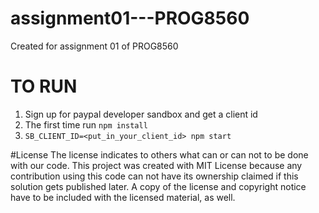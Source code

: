 # assignment01---PROG8560
Created for assignment 01 of PROG8560

# TO RUN

1. Sign up for paypal developer sandbox and get a client id
2. The first time run `npm install`
3. `SB_CLIENT_ID=<put_in_your_client_id> npm start`

#License
The license indicates to others what can or can not to be done with our code. 
This project was created with MIT License because any contribution using this code can not have its ownership claimed if this solution gets published later. 
A copy of the license and copyright notice have to be included with the licensed material, as well. 
